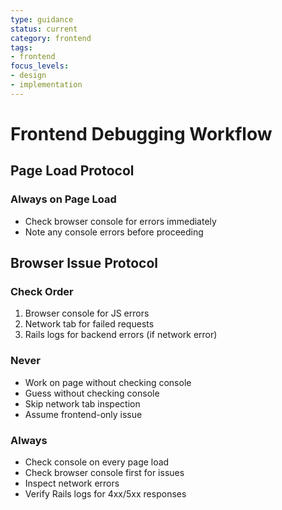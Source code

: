 ```yaml
---
type: guidance
status: current
category: frontend
tags:
- frontend
focus_levels:
- design
- implementation
---
```


# Frontend Debugging Workflow

## Page Load Protocol

### Always on Page Load
- Check browser console for errors immediately
- Note any console errors before proceeding

## Browser Issue Protocol

### Check Order
1. Browser console for JS errors
2. Network tab for failed requests
3. Rails logs for backend errors (if network error)

### Never
- Work on page without checking console
- Guess without checking console
- Skip network tab inspection
- Assume frontend-only issue

### Always
- Check console on every page load
- Check browser console first for issues
- Inspect network errors
- Verify Rails logs for 4xx/5xx responses